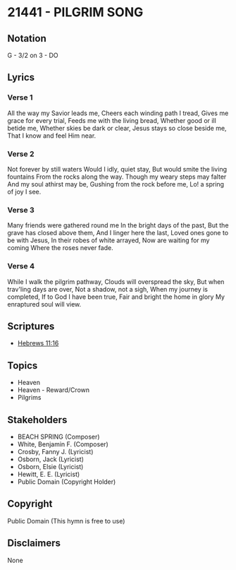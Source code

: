 # 21441 - PILGRIM SONG

## Notation

G - 3/2 on 3 - DO

## Lyrics

### Verse 1

All the way my Savior leads me, Cheers each winding path I tread, Gives me grace for every trial, Feeds me with the living bread, Whether good or ill betide me, Whether skies be dark or clear, Jesus stays so close beside me, That I know and feel Him near.

### Verse 2

Not forever by still waters Would I idly, quiet stay, But would smite the living fountains From the rocks along the way. Though my weary steps may falter And my soul athirst may be, Gushing from the rock before me, Lo! a spring of joy I see.

### Verse 3

Many friends were gathered round me In the bright days of the past, But the grave has closed above them, And I linger here the last, Loved ones gone to be with Jesus, In their robes of white arrayed, Now are waiting for my coming Where the roses never fade.

### Verse 4

While I walk the pilgrim pathway, Clouds will overspread the sky, But when trav'ling days are over, Not a shadow, not a sigh, When my journey is completed, If to God I have been true, Fair and bright the home in glory My enraptured soul will view.


## Scriptures

- [Hebrews 11:16](https://www.biblegateway.com/passage/?search=Hebrews%2011%3A16)

## Topics

- Heaven
- Heaven - Reward/Crown
- Pilgrims

## Stakeholders

- BEACH SPRING (Composer)
- White, Benjamin F. (Composer)
- Crosby, Fanny J. (Lyricist)
- Osborn, Jack (Lyricist)
- Osborn, Elsie (Lyricist)
- Hewitt, E. E. (Lyricist)
- Public Domain (Copyright Holder)

## Copyright

Public Domain
(This hymn is free to use)

## Disclaimers

None

